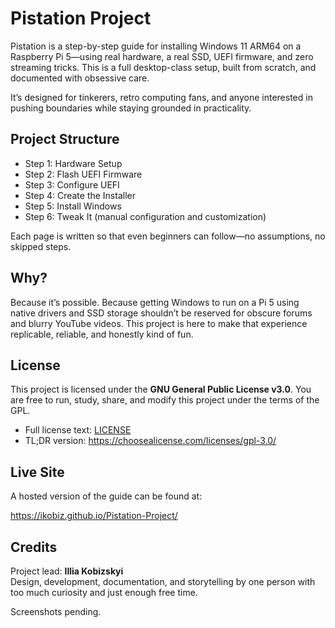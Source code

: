 # Pistation Project

Pistation is a step-by-step guide for installing Windows 11 ARM64 on a Raspberry Pi 5—using real hardware, a real SSD, UEFI firmware, and zero streaming tricks. This is a full desktop-class setup, built from scratch, and documented with obsessive care.

It’s designed for tinkerers, retro computing fans, and anyone interested in pushing boundaries while staying grounded in practicality.

## Project Structure

- Step 1: Hardware Setup  
- Step 2: Flash UEFI Firmware  
- Step 3: Configure UEFI  
- Step 4: Create the Installer  
- Step 5: Install Windows  
- Step 6: Tweak It (manual configuration and customization)

Each page is written so that even beginners can follow—no assumptions, no skipped steps.

## Why?

Because it’s possible. Because getting Windows to run on a Pi 5 using native drivers and SSD storage shouldn’t be reserved for obscure forums and blurry YouTube videos. This project is here to make that experience replicable, reliable, and honestly kind of fun.

## License

This project is licensed under the **GNU General Public License v3.0**. You are free to run, study, share, and modify this project under the terms of the GPL.

- Full license text: [LICENSE](./LICENSE)
- TL;DR version: https://choosealicense.com/licenses/gpl-3.0/

## Live Site

A hosted version of the guide can be found at:

https://ikobiz.github.io/Pistation-Project/


## Credits

Project lead: **Illia Kobizskyi**  
Design, development, documentation, and storytelling by one person with too much curiosity and just enough free time.

Screenshots pending.